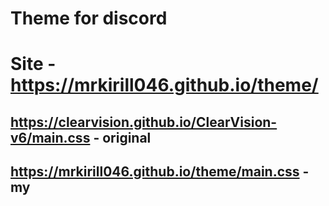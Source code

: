 # Theme for discord

# Site - https://mrkirill046.github.io/theme/

## https://clearvision.github.io/ClearVision-v6/main.css - original
## https://mrkirill046.github.io/theme/main.css - my
